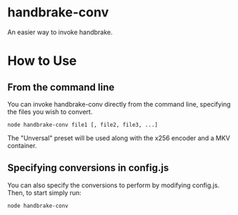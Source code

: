 # handbrake-conv
An easier way to invoke handbrake.

# How to Use

## From the command line
You can invoke handbrake-conv directly from the command line, specifying the files you wish to convert.

```
node handbrake-conv file1 [, file2, file3, ...]
```

The "Unversal" preset will be used along with the x256 encoder and a MKV container.

## Specifying conversions in config.js
You can also specify the conversions to perform by modifying config.js.  Then, to start simply run:

```
node handbrake-conv
```
